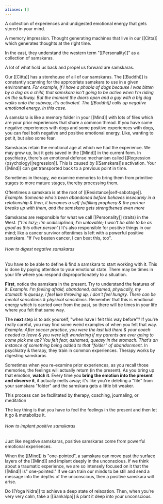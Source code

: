 ```yaml
---
aliases: []
---
```

A collection of experiences and undigested emotional energy that gets stored in your mind.

A memory impression. Thought generating machines that live in our [[Citta]] which generates thoughts at the right time.

In the east, they understand the western term "[[Personality]]" as a collection of samskaras.

A lot of what hold us back and propel us forward are samskaras.

Our [[Citta]] has a storehouse of all of our samskaras. The [[Buddhi]] is constantly scanning for the appropriate samskara to use in a given environment.
	*For example, if I have a phobia of dogs because I was bitten by a dog as a child, that samskara isn't going to be active when I'm riding on the subway. But the moment the doors open and a guy with a big dog walks onto the subway, it's activated. The [[Buddhi]] calls up negative emotional energy, in this case.*

A samskara is like a memory folder in your [[Mind]] with lots of files which are your prior experiences that share a common thread. If you have some negative experiences with dogs and some positive experiences with dogs, you can feel both negative and positive emotional energy. Like, wanting to pet it, but also some fear.

Samskaras retain the emotional age at which we had the experience. We may grow up, but it gets saved in the [[Mind]] in the current form.
In psychiatry, there's an emotional defense mechanism called [[Regression (psychology)|regression]]. This is caused by [[Samskara]]s activation. Your [[Mind]] can get transported back to a previous point in time.

Sometimes in therapy, we examine memories to bring them from primitive stages to more mature stages, thereby processing them.

Oftentimes a samskara is at the root of [[Resistance|self-sabotage]].
	*Example: Someone who's been abandoned before behaves insecurely in a relationship & then, it becomes a self-fulfilling prophecy & the partner breaks up with them, and the samskara gets strengthened even more*

Samskaras are responsible for what we call [[Personality]] (traits) in the West. ("*I'm lazy; I'm undisciplined; I'm unlovable; I won't be able to be as good as this other person*")
It's also responsible for positive things in our mind; like a cancer survivor oftentimes is left with a powerful positive samskara. "If I've beaten cancer, I can beat this, too".

###### How to digest negative samskaras
You have to be able to define & find a samskara to start working with it. This is done by paying attention to your emotional state. There may be times in your life where you respond disproportionately to a situation.

**First**, notice the samskara in the present. Try to understand the features of it.
	*Example: I'm feeling afraid, abandoned, ashamed; physically, my stomach is queasy, I feel like throwing up, I don't feel hungry. There can be mental sensations & physical sensations.*
Remember that this is emotional energy which is carried over from the past, so there will be times in your life where you felt that same way.

The **next** step is to ask yourself, "when have I felt this way before"? If you're really careful, you may find some weird examples of when you felt that way.
	*Example: After soccer practice, you were the last kid there & your coach needed to leave & you were left wondering if my parents are ever going to come pick me up? You felt fear, ashamed, queasy in the stomach. That's an instance of something being added to that "folder" of abandonment.*
In psychiatry & therapy, they train in common experiences. Therapy works by digesting samskaras.

Sometimes when you re-examine prior experiences, as you recall those memories, the feelings will actually return (in the present). As you bring up that emotion, **watch it**. Every time you **bring the emotion into the present and observe it**, it actually melts away; it's like you're deleting a "file" from your samskara "folder" and the samskara gets a little bit weaker.

This process can be facilitated by therapy, coaching, journaling, or meditation

The key thing is that you have to feel the feelings in the present and then let it go & metabolize it.

###### How to implant positive samskaras
Just like negative samskaras, positive samskaras come from powerful emotional experiences.

When the [[Mind]] is "one-pointed", a samskara can move past the surface layers of the [[Mind]] and implant deeply in the unconscious. If we think about a traumatic experience, we are so intensely focused on it that the [[Mind]] is" one-pointed." If we can train our minds to be still and send a message into the depths of the unconscious, then a positive samskara will arise.

Do [[Yoga Nidra]] to achieve a deep state of relaxation. Then, when you're very very calm, take a [[Sankalpa]] & plant it deep into your unconscious.